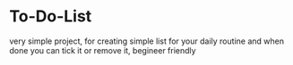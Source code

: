 # To-Do-List
very simple project, for creating simple list for your daily routine and when done you can tick it or remove it, begineer friendly
